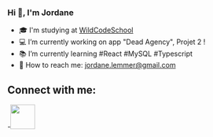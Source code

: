 ### Hi 👋, I'm Jordane

- 🎓 I'm studying at [WildCodeSchool](https://www.wildcodeschool.com/fr-FR/formations/formation-developpeur-web)
- 💻 I’m currently working on app "Dead Agency", Projet 2 !
- 📚 I’m currently learning #React #MySQL #Typescript
- 📧 How to reach me: <a href="mailto:jordane.lemmer@gmail.com">jordane.lemmer@gmail.com</a>

## Connect with me:


-<img src="https://cdn-icons-png.flaticon.com/512/174/174857.png" width="50px" height="50px"><a href="https://www.linkedin.com/in/jordane-lemmer-12290819b/" /></img>
